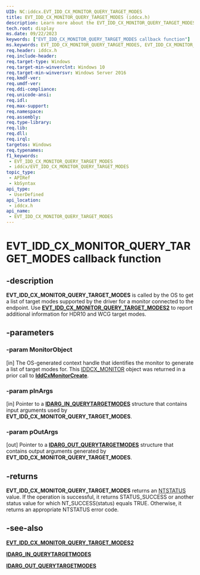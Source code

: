 ```yaml
---
UID: NC:iddcx.EVT_IDD_CX_MONITOR_QUERY_TARGET_MODES
title: EVT_IDD_CX_MONITOR_QUERY_TARGET_MODES (iddcx.h)
description: Learn more about the EVT_IDD_CX_MONITOR_QUERY_TARGET_MODES callback function.
tech.root: display
ms.date: 09/22/2023
keywords: ["EVT_IDD_CX_MONITOR_QUERY_TARGET_MODES callback function"]
ms.keywords: EVT_IDD_CX_MONITOR_QUERY_TARGET_MODES, EVT_IDD_CX_MONITOR_QUERY_TARGET_MODES callback, EvtIddCxMonitorQueryTargetModes, EvtIddCxMonitorQueryTargetModes callback function [Display Devices], PFN_IDD_CX_MONITOR_QUERY_TARGET_MODES, PFN_IDD_CX_MONITOR_QUERY_TARGET_MODES callback function pointer [Display Devices], display.evt_idd_cx_monitor_query_target_modes, iddcx/EvtIddCxMonitorQueryTargetModes
req.header: iddcx.h
req.include-header: 
req.target-type: Windows
req.target-min-winverclnt: Windows 10
req.target-min-winversvr: Windows Server 2016
req.kmdf-ver: 
req.umdf-ver: 
req.ddi-compliance: 
req.unicode-ansi: 
req.idl: 
req.max-support: 
req.namespace: 
req.assembly: 
req.type-library: 
req.lib: 
req.dll: 
req.irql:
targetos: Windows
req.typenames: 
f1_keywords:
 - EVT_IDD_CX_MONITOR_QUERY_TARGET_MODES
 - iddcx/EVT_IDD_CX_MONITOR_QUERY_TARGET_MODES
topic_type:
 - APIRef
 - kbSyntax
api_type:
 - UserDefined
api_location:
 - iddcx.h
api_name:
 - EVT_IDD_CX_MONITOR_QUERY_TARGET_MODES
---
```


# EVT_IDD_CX_MONITOR_QUERY_TARGET_MODES callback function

## -description

**EVT_IDD_CX_MONITOR_QUERY_TARGET_MODES** is called by the OS to get a list of target modes supported by the driver for a monitor connected to the endpoint. Use [**EVT_IDD_CX_MONITOR_QUERY_TARGET_MODES2**](nc-iddcx-evt_idd_cx_monitor_query_target_modes2.md) to report additional information for HDR10 and WCG target modes.

## -parameters

### -param MonitorObject

[in] The OS-generated context handle that identifies the monitor to generate a list of target modes for. This [IDDCX_MONITOR](/windows-hardware/drivers/display/iddcx-objects#iddcx_monitor) object was returned in a prior call to [**IddCxMonitorCreate**](nf-iddcx-iddcxmonitorcreate.md).

### -param pInArgs

[in] Pointer to a [**IDARG_IN_QUERYTARGETMODES**](ns-iddcx-idarg_in_querytargetmodes.md) structure that contains input arguments used by **EVT_IDD_CX_MONITOR_QUERY_TARGET_MODES**.

### -param pOutArgs

[out] Pointer to a [**IDARG_OUT_QUERYTARGETMODES**](ns-iddcx-idarg_out_querytargetmodes.md) structure that contains output arguments generated by **EVT_IDD_CX_MONITOR_QUERY_TARGET_MODES**.

## -returns

**EVT_IDD_CX_MONITOR_QUERY_TARGET_MODES** returns an [NTSTATUS](/windows-hardware/drivers/kernel/ntstatus-values) value. If the operation is successful, it returns STATUS_SUCCESS or another status value for which NT_SUCCESS(status) equals TRUE. Otherwise, it returns an appropriate NTSTATUS error code.

## -see-also

[**EVT_IDD_CX_MONITOR_QUERY_TARGET_MODES2**](nc-iddcx-evt_idd_cx_monitor_query_target_modes2.md)

[**IDARG_IN_QUERYTARGETMODES**](ns-iddcx-idarg_in_querytargetmodes.md)

[**IDARG_OUT_QUERYTARGETMODES**](ns-iddcx-idarg_out_querytargetmodes.md)
